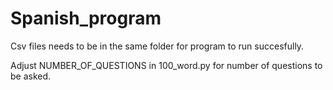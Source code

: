 # Spanish_program

Csv files needs to be in the same folder for program to run succesfully.

Adjust NUMBER_OF_QUESTIONS in 100_word.py for number of questions to be asked.
